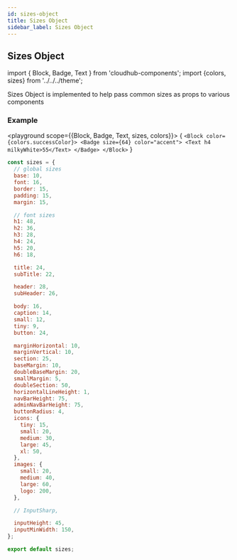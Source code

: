 ```yaml
---
id: sizes-object
title: Sizes Object
sidebar_label: Sizes Object
---
```


## Sizes Object


import { Block, Badge,  Text } from 'cloudhub-components';
import {colors, sizes} from '../../../theme';

Sizes Object is implemented to help pass common sizes as props to various components

### Example

<playground scope={{Block, Badge, Text, sizes, colors}}>
{
`<Block color={colors.successColor}>
    <Badge size={64} color="accent">
        <Text h4 milkyWhite>55</Text>
    </Badge>
</Block>`
}
</playground>

```js
const sizes = {
  // global sizes
  base: 10,
  font: 16,
  border: 15,
  padding: 15,
  margin: 15,

  // font sizes
  h1: 48,
  h2: 36,
  h3: 28,
  h4: 24,
  h5: 20,
  h6: 18,

  title: 24,
  subTitle: 22,

  header: 28,
  subHeader: 26,

  body: 16,
  caption: 14,
  small: 12,
  tiny: 9,
  button: 24,

  marginHorizontal: 10,
  marginVertical: 10,
  section: 25,
  baseMargin: 10,
  doubleBaseMargin: 20,
  smallMargin: 5,
  doubleSection: 50,
  horizontalLineHeight: 1,
  navBarHeight: 75,
  adminNavBarHeight: 75,
  buttonRadius: 4,
  icons: {
    tiny: 15,
    small: 20,
    medium: 30,
    large: 45,
    xl: 50,
  },
  images: {
    small: 20,
    medium: 40,
    large: 60,
    logo: 200,
  },

  // InputSharp,

  inputHeight: 45,
  inputMinWidth: 150,
};

export default sizes;


```